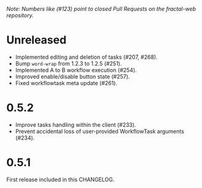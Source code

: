 *Note: Numbers like (\#123) point to closed Pull Requests on the fractal-web repository.*


# Unreleased

* Implemented editing and deletion of tasks (\#207, \#268). 
* Bump `word-wrap` from 1.2.3 to 1.2.5 (\#251).
* Implemented A to B workflow execution (\#254).
* Improved enable/disable button state (\#257).
* Fixed workflowtask meta update (\#261).

# 0.5.2

* Improve tasks handling within the client (\#233).
* Prevent accidental loss of user-provided WorkflowTask arguments (\#234).

# 0.5.1

First release included in this CHANGELOG.
